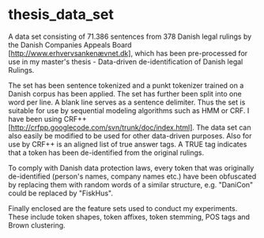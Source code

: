 thesis_data_set
===============

A data set consisting of 71.386 sentences from 378 Danish legal rulings by the Danish Companies Appeals Board [http://www.erhvervsankenævnet.dk], which has been pre-processed for use in my master's thesis - Data-driven de-identification of Danish legal Rulings. 

The set has been sentence tokenized and a punkt tokenizer trained on a Danish corpus has been applied. The set has further been split into one word per line. A blank line serves as a sentence delimiter. Thus the set is suitable for use by sequential modeling algorithms such as HMM or CRF. I have been using CRF++ [http://crfpp.googlecode.com/svn/trunk/doc/index.html]. The data set can also easily be modified to be used for other data-driven purposes. Also for use by CRF++ is an aligned list of true answer tags. A TRUE tag indicates that a token has been de-identified from the original rulings.

To comply with Danish data protection laws, every token that was originally de-identified (person's names, company names etc.) have been obfuscated by replacing them with random words of a similar structure, e.g. "DaniCon" could be replaced by "FiskHus".

Finally enclosed are the feature sets used to conduct my experiments. These include token shapes, token affixes, token stemming, POS tags and Brown clustering.
